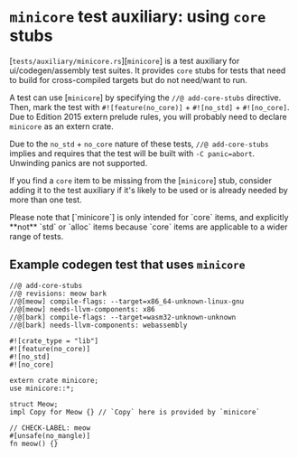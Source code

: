 # `minicore` test auxiliary: using `core` stubs

<!-- date-check Oct 2024 -->

[`tests/auxiliary/minicore.rs`][`minicore`] is a test auxiliary for
ui/codegen/assembly test suites. It provides `core` stubs for tests that need to
build for cross-compiled targets but do not need/want to run.

A test can use [`minicore`] by specifying the `//@ add-core-stubs` directive.
Then, mark the test with `#![feature(no_core)]` + `#![no_std]` + `#![no_core]`.
Due to Edition 2015 extern prelude rules, you will probably need to declare
`minicore` as an extern crate.

Due to the `no_std` + `no_core` nature of these tests, `//@ add-core-stubs`
implies and requires that the test will be built with `-C panic=abort`.
Unwinding panics are not supported.

If you find a `core` item to be missing from the [`minicore`] stub, consider
adding it to the test auxiliary if it's likely to be used or is already needed
by more than one test.

<div class="warning">
Please note that [`minicore`] is only intended for `core` items, and explicitly
**not** `std` or `alloc` items because `core` items are applicable to a wider
range of tests.
</div>

## Example codegen test that uses `minicore`

```rust,no_run
//@ add-core-stubs
//@ revisions: meow bark
//@[meow] compile-flags: --target=x86_64-unknown-linux-gnu
//@[meow] needs-llvm-components: x86
//@[bark] compile-flags: --target=wasm32-unknown-unknown
//@[bark] needs-llvm-components: webassembly

#![crate_type = "lib"]
#![feature(no_core)]
#![no_std]
#![no_core]

extern crate minicore;
use minicore::*;

struct Meow;
impl Copy for Meow {} // `Copy` here is provided by `minicore`

// CHECK-LABEL: meow
#[unsafe(no_mangle)]
fn meow() {}
```

[minicore]: https://github.com/rust-lang/rust/tree/master/tests/auxiliary/minicore.rs
